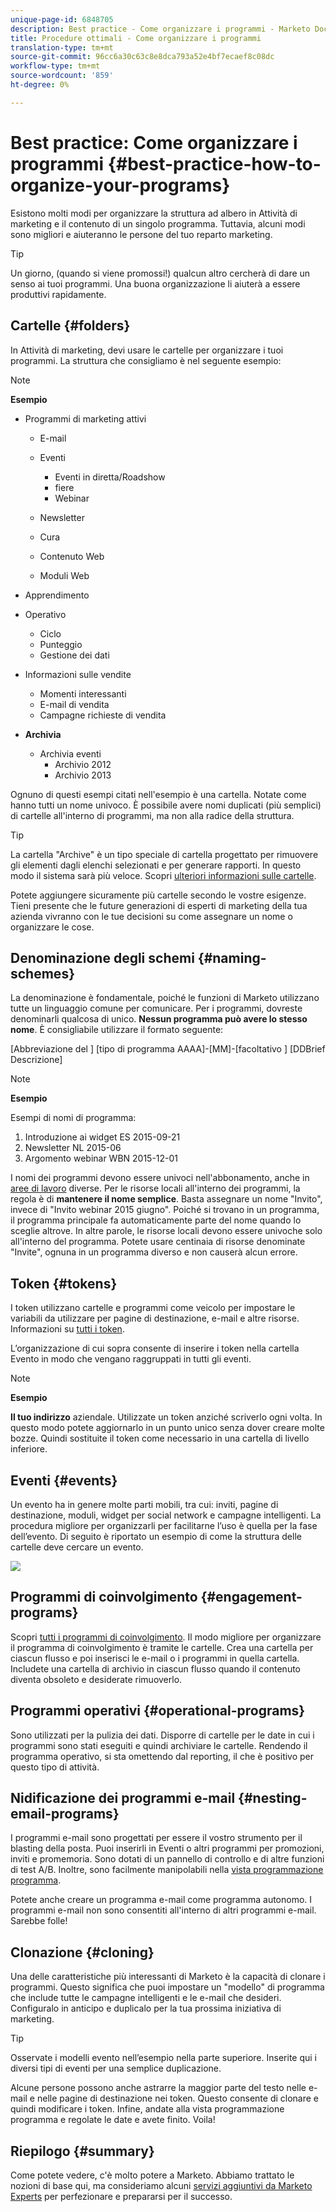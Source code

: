 ```yaml
---
unique-page-id: 6848705
description: Best practice - Come organizzare i programmi - Marketo Docs - Documentazione prodotto
title: Procedure ottimali - Come organizzare i programmi
translation-type: tm+mt
source-git-commit: 96cc6a30c63c8e8dca793a52e4bf7ecaef8c08dc
workflow-type: tm+mt
source-wordcount: '859'
ht-degree: 0%

---
```



# Best practice: Come organizzare i programmi {#best-practice-how-to-organize-your-programs}

Esistono molti modi per organizzare la struttura ad albero in Attività di marketing e il contenuto di un singolo programma. Tuttavia, alcuni modi sono migliori e aiuteranno le persone del tuo reparto marketing.

>[!TIP]
>
>Un giorno, (quando si viene promossi!) qualcun altro cercherà di dare un senso ai tuoi programmi. Una buona organizzazione li aiuterà a essere produttivi rapidamente.

## Cartelle {#folders}

In Attività di marketing, devi usare le cartelle per organizzare i tuoi programmi. La struttura che consigliamo è nel seguente esempio:

>[!NOTE]
>
>**Esempio**
>
>* Programmi di marketing attivi
>
>    * E-mail
>    * Eventi
>
>        * Eventi in diretta/Roadshow
>        * fiere
>        * Webinar
>   * Newsletter
>   * Cura
>   * Contenuto Web
>   * Moduli Web
>* Apprendimento
>* Operativo
>
>   * Ciclo
>   * Punteggio
>   * Gestione dei dati
>* Informazioni sulle vendite
>   * Momenti interessanti
>   * E-mail di vendita
>   * Campagne richieste di vendita
>* **Archivia**
>   * Archivia eventi
>      * Archivio 2012
>      * Archivio 2013







Ognuno di questi esempi citati nell&#39;esempio è una cartella. Notate come hanno tutti un nome univoco. È possibile avere nomi duplicati (più semplici) di cartelle all&#39;interno di programmi, ma non alla radice della struttura.

>[!TIP]
>
>La cartella &quot;Archive&quot; è un tipo speciale di cartella progettato per rimuovere gli elementi dagli elenchi selezionati e per generare rapporti. In questo modo il sistema sarà più veloce. Scopri [ulteriori informazioni sulle cartelle](../../../../product-docs/core-marketo-concepts/miscellaneous/understanding-folders.md).

Potete aggiungere sicuramente più cartelle secondo le vostre esigenze. Tieni presente che le future generazioni di esperti di marketing della tua azienda vivranno con le tue decisioni su come assegnare un nome o organizzare le cose.

## Denominazione degli schemi {#naming-schemes}

La denominazione è fondamentale, poiché le funzioni di Marketo utilizzano tutte un linguaggio comune per comunicare. Per i programmi, dovreste denominarli qualcosa di unico. **Nessun programma può avere lo stesso nome**. È consigliabile utilizzare il formato seguente:

[Abbreviazione del ] [tipo di programma AAAA]-[MM]-[facoltativo ] [DDBrief Descrizione]

>[!NOTE]
>
>**Esempio**
>
>Esempi di nomi di programma:
>
>1. Introduzione ai widget ES 2015-09-21
>1. Newsletter NL 2015-06
>1. Argomento webinar WBN 2015-12-01

>



I nomi dei programmi devono essere univoci nell&#39;abbonamento, anche in [aree di lavoro](../../../../product-docs/administration/workspaces-and-person-partitions/understanding-workspaces-and-person-partitions.md) diverse.  Per le risorse locali all&#39;interno dei programmi, la regola è di **mantenere il nome semplice**. Basta assegnare un nome &quot;Invito&quot;, invece di &quot;Invito webinar 2015 giugno&quot;. Poiché si trovano in un programma, il programma principale fa automaticamente parte del nome quando lo sceglie altrove. In altre parole, le risorse locali devono essere univoche solo all&#39;interno del programma. Potete usare centinaia di risorse denominate &quot;Invite&quot;, ognuna in un programma diverso e non causerà alcun errore.

## Token {#tokens}

I token utilizzano cartelle e programmi come veicolo per impostare le variabili da utilizzare per pagine di destinazione, e-mail e altre risorse. Informazioni su [tutti i token](http://docs.marketo.com/display/docs/tokens).

L’organizzazione di cui sopra consente di inserire i token nella cartella Evento in modo che vengano raggruppati in tutti gli eventi.

>[!NOTE]
>
>**Esempio**
>
>**Il tuo indirizzo** aziendale. Utilizzate un token anziché scriverlo ogni volta. In questo modo potete aggiornarlo in un punto unico senza dover creare molte bozze. Quindi sostituite il token come necessario in una cartella di livello inferiore.

## Eventi {#events}

Un evento ha in genere molte parti mobili, tra cui: inviti, pagine di destinazione, moduli, widget per social network e campagne intelligenti. La procedura migliore per organizzarli per facilitarne l’uso è quella per la fase dell’evento. Di seguito è riportato un esempio di come la struttura delle cartelle deve cercare un evento.

![](assets/capture.png)

## Programmi di coinvolgimento {#engagement-programs}

Scopri [tutti i programmi di coinvolgimento](../../../../product-docs/email-marketing/drip-nurturing/creating-an-engagement-program/understanding-engagement-programs.md). Il modo migliore per organizzare il programma di coinvolgimento è tramite le cartelle. Crea una cartella per ciascun flusso e poi inserisci le e-mail o i programmi in quella cartella. Includete una cartella di archivio in ciascun flusso quando il contenuto diventa obsoleto e desiderate rimuoverlo.

## Programmi operativi {#operational-programs}

Sono utilizzati per la pulizia dei dati. Disporre di cartelle per le date in cui i programmi sono stati eseguiti e quindi archiviare le cartelle. Rendendo il programma operativo, si sta omettendo dal reporting, il che è positivo per questo tipo di attività.

## Nidificazione dei programmi e-mail {#nesting-email-programs}

I programmi e-mail sono progettati per essere il vostro strumento per il blasting della posta. Puoi inserirli in Eventi o altri programmi per promozioni, inviti e promemoria. Sono dotati di un pannello di controllo e di altre funzioni di test A/B. Inoltre, sono facilmente manipolabili nella [vista programmazione programma](http://docs.marketo.com/display/docs/program+schedule+view).

Potete anche creare un programma e-mail come programma autonomo. I programmi e-mail non sono consentiti all&#39;interno di altri programmi e-mail. Sarebbe folle!

## Clonazione {#cloning}

Una delle caratteristiche più interessanti di Marketo è la capacità di clonare i programmi. Questo significa che puoi impostare un &quot;modello&quot; di programma che include tutte le campagne intelligenti e le e-mail che desideri. Configuralo in anticipo e duplicalo per la tua prossima iniziativa di marketing.

>[!TIP]
>
>Osservate i modelli evento nell’esempio nella parte superiore. Inserite qui i diversi tipi di eventi per una semplice duplicazione.

Alcune persone possono anche astrarre la maggior parte del testo nelle e-mail e nelle pagine di destinazione nei token. Questo consente di clonare e quindi modificare i token. Infine, andate alla vista programmazione programma e regolate le date e avete finito. Voila!

## Riepilogo {#summary}

Come potete vedere, c&#39;è molto potere a Marketo. Abbiamo trattato le nozioni di base qui, ma consideriamo alcuni [servizi aggiuntivi da Marketo Experts](http://www.marketo.com/services/) per perfezionare e prepararsi per il successo.
